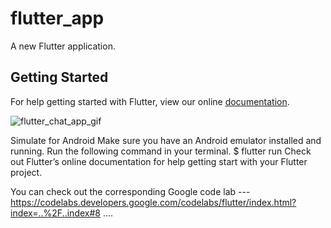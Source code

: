 # flutter_app

A new Flutter application.

## Getting Started

For help getting started with Flutter, view our online
[documentation](https://flutter.io/).



![flutter_chat_app_gif](https://user-images.githubusercontent.com/33912085/48581528-17bd5000-e948-11e8-9c83-93f23c9ddaa0.gif)


      

Simulate for Android
Make sure you have an Android emulator installed and running.
Run the following command in your terminal.
$ flutter run
Check out Flutter’s online documentation for help getting start with your Flutter project.



You can check out the corresponding Google code lab ---  https://codelabs.developers.google.com/codelabs/flutter/index.html?index=..%2F..index#8 ....
